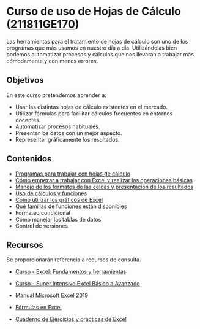 # Curso de uso de Hojas de Cálculo ([211811GE170](https://www.juntadeandalucia.es/educacion/secretariavirtual/consultaCEP/actividad/211811GE170/))

Las herramientas para el tratamiento de hojas de cálculo son uno de los programas que más usamos en nuestro día a día. Utilizándolas bien podemos automatizar procesos y cálculos que nos llevarán a trabajar más cómodamente y con menos errores.

## Objetivos

En este curso pretendemos aprender a:

* Usar las distintas hojas de cálculo existentes en el mercado.
* Utilizar fórmulas para facilitar cálculos frecuentes en entornos docentes.
* Automatizar procesos habituales.
* Presentar los datos con un mejor aspecto.
* Representar gráficamente los resultados.

## Contenidos

* [Programas para trabajar con hojas de cálculo](1.0.Programas.md)
* [Cómo empezar a trabajar con Excel y realizar las operaciones básicas](./2.0.OperacionesBasicas.md)
* [Manejo de los formatos de las celdas y presentación de los resultados](3.0.Formatos.md)
* [Uso de cálculos y funciones](./4.0.Formulas.md)
* [Cómo utilizar los gráficos de Excel](./5.0.Graficos.md)
* [Qué familias de funciones están disponibles](./6.0.Funciones.md)
* Formateo condicional
* Cómo manejar las tablas de datos
* Control de versiones

## Recursos

Se proporcionarán referencia a recursos de consulta.

* [Curso - Excel: Fundamentos y herramientas](https://courses.edx.org/courses/course-v1:UPValenciaX+xls101x+1T2021/course/)

* [Curso - Super Intensivo Excel Básico a Avanzado](https://www.udemy.com/course/super-intensivo-excel-basico-a-avanzado-gratis/learn/lecture/17476634#overview)

* [Manual Microsoft Excel 2019](cursosexcelgratis.online/wp-content/uploads/2020/03/manual-microsoft-excel-2010.pdf)

* [Fórmulas en Excel](https://www.cursosexcelgratis.online/wp-content/uploads/2020/03/Formulas-EXCEL.pdf)

* [Cuaderno de Ejercicios y prácticas de Excel](https://www.cursosexcelgratis.online/wp-content/uploads/2020/03/ejercicios-y-practicas-excel-avanzando.pdf)

